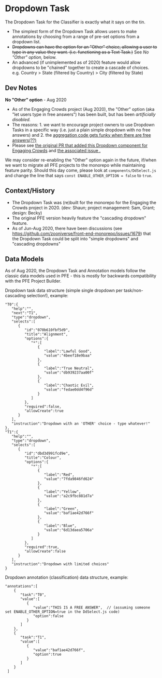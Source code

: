# Dropdown Task

The Dropdown Task for the Classifier is exactly what it says on the tin.

- The simplest form of the Dropdown Task allows users to make annotations by choosing from a range of pre-set options from a dropdown list.
- ~~Dropdowns can have the option for an "Other" choice, allowing a user to type in any value they want. (i.e. functioning as a Text Task.)~~ See _No "Other" option,_ below.
- An advanced (if unimplemented as of 2020) feature would allow dropdowns to be "chained" together to create a cascade of choices. e.g. Country > State (filtered by Country) > City (filtered by State)

## Dev Notes

**No "Other" option** - Aug 2020

- As of the Engaging Crowds project (Aug 2020), the "Other" option (aka "let users type in free answers") has been built, but has been _artificially disabled._
- The reasons: 1. we want to encourage project owners to use Dropdown Tasks in a specific way (i.e. just a plain simple dropdown with no free answers) and 2. the [aggregation code gets funky when there are free answers(??)](https://github.com/zooniverse/caesar/issues/841)
- Please see [the original PR that added this Dropdown component for Engaging Crowds](https://github.com/zooniverse/front-end-monorepo/pull/1750) and [the associated issue .](https://github.com/zooniverse/front-end-monorepo/issues/1751)

We may consider re-enabling the "Other" option again in the future, if/when we want to migrate all PFE projects to the monorepo while maintaining feature parity. Should this day come, please look at `components/DdSelect.js` and change the line that says `const ENABLE_OTHER_OPTION = false` to `true`.

## Context/History

- The Dropdown Task was (re)built for the monorepo for the Engaging the Crowds project in 2020. (dev: Shaun; project management: Sam, Grant; design: Becky)
- The original PFE version heavily feature the "cascading dropdown" feature.
- As of Jun-Aug 2020, there have been discussions (see https://github.com/zooniverse/front-end-monorepo/issues/1679) that the Dropdown Task could be split into "simple dropdowns" and "cascading dropdowns"

## Data Models

As of Aug 2020, the Dropdown Task and Annotation models follow the classic data models used in PFE - this is mostly for backwards compatibility with the PFE Project Builder.

Dropdown task data structure (simple single dropdown per task/non-cascading selection!), example:

```
"T0":{
   "help":"",
   "next":"T1",
   "type":"dropdown",
   "selects":[
      {
         "id":"070b610fbf5d9",
         "title":"Alignment",
         "options":{
            "*":[
               {
                  "label":"Lawful Good",
                  "value":"4beef18e9baa"
               },
               {
                  "label":"True Neutral",
                  "value":"db939237aa00f"
               },
               {
                  "label":"Chaotic Evil",
                  "value":"fedae0dd4f96d"
               }
            ]
         },
         "required":false,
         "allowCreate":true
      }
   ],
   "instruction":"Dropdown with an 'OTHER' choice - type whatever!"
},
"T1":{
   "help":"",
   "type":"dropdown",
   "selects":[
      {
         "id":"dbd3d991fcd9e",
         "title":"Colour",
         "options":{
            "*":[
               {
                  "label":"Red",
                  "value":"7fda9846fd624"
               },
               {
                  "label":"Yellow",
                  "value":"a2c9fbc881d7a"
               },
               {
                  "label":"Green",
                  "value":"baf1ae42d766f"
               },
               {
                  "label":"Blue",
                  "value":"6d13daea5706a"
               }
            ]
         },
         "required":true,
         "allowCreate":false
      }
   ],
   "instruction":"Dropdown with limited choices"
}
```

Dropdown annotation (classification) data structure, example:

```
"annotations":[
    {
       "task":"T0",
       "value":[
          {
             "value":"THIS IS A FREE ANSWER",  // (assuming someone set ENABLE_OTHER_OPTION=true in the DdSelect.js code)
             "option":false
          }
       ]
    },
    {
       "task":"T1",
       "value":[
          {
             "value":"baf1ae42d766f",
             "option":true
          }
       ]
    }
 ]
```
